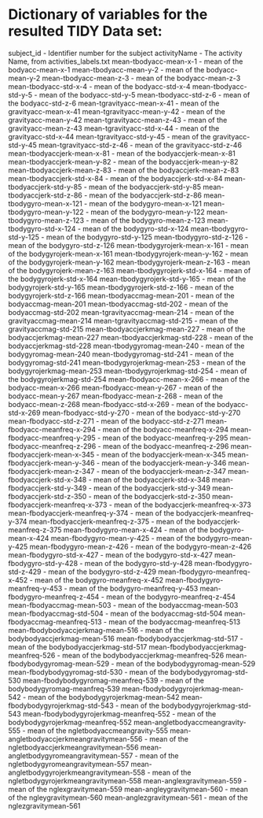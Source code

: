 

# Dictionary of variables for the resulted TIDY Data set:

subject_id	-	Identifier number for the subject
activityName	-	The activity Name, from activities_labels.txt
mean-tbodyacc-mean-x-1	-	mean of the bodyacc-mean-x-1
mean-tbodyacc-mean-y-2	-	mean of the bodyacc-mean-y-2
mean-tbodyacc-mean-z-3	-	mean of the bodyacc-mean-z-3
mean-tbodyacc-std-x-4	-	mean of the bodyacc-std-x-4
mean-tbodyacc-std-y-5	-	mean of the bodyacc-std-y-5
mean-tbodyacc-std-z-6	-	mean of the bodyacc-std-z-6
mean-tgravityacc-mean-x-41	-	mean of the gravityacc-mean-x-41
mean-tgravityacc-mean-y-42	-	mean of the gravityacc-mean-y-42
mean-tgravityacc-mean-z-43	-	mean of the gravityacc-mean-z-43
mean-tgravityacc-std-x-44	-	mean of the gravityacc-std-x-44
mean-tgravityacc-std-y-45	-	mean of the gravityacc-std-y-45
mean-tgravityacc-std-z-46	-	mean of the gravityacc-std-z-46
mean-tbodyaccjerk-mean-x-81	-	mean of the bodyaccjerk-mean-x-81
mean-tbodyaccjerk-mean-y-82	-	mean of the bodyaccjerk-mean-y-82
mean-tbodyaccjerk-mean-z-83	-	mean of the bodyaccjerk-mean-z-83
mean-tbodyaccjerk-std-x-84	-	mean of the bodyaccjerk-std-x-84
mean-tbodyaccjerk-std-y-85	-	mean of the bodyaccjerk-std-y-85
mean-tbodyaccjerk-std-z-86	-	mean of the bodyaccjerk-std-z-86
mean-tbodygyro-mean-x-121	-	mean of the bodygyro-mean-x-121
mean-tbodygyro-mean-y-122	-	mean of the bodygyro-mean-y-122
mean-tbodygyro-mean-z-123	-	mean of the bodygyro-mean-z-123
mean-tbodygyro-std-x-124	-	mean of the bodygyro-std-x-124
mean-tbodygyro-std-y-125	-	mean of the bodygyro-std-y-125
mean-tbodygyro-std-z-126	-	mean of the bodygyro-std-z-126
mean-tbodygyrojerk-mean-x-161	-	mean of the bodygyrojerk-mean-x-161
mean-tbodygyrojerk-mean-y-162	-	mean of the bodygyrojerk-mean-y-162
mean-tbodygyrojerk-mean-z-163	-	mean of the bodygyrojerk-mean-z-163
mean-tbodygyrojerk-std-x-164	-	mean of the bodygyrojerk-std-x-164
mean-tbodygyrojerk-std-y-165	-	mean of the bodygyrojerk-std-y-165
mean-tbodygyrojerk-std-z-166	-	mean of the bodygyrojerk-std-z-166
mean-tbodyaccmag-mean-201	-	mean of the bodyaccmag-mean-201
mean-tbodyaccmag-std-202	-	mean of the bodyaccmag-std-202
mean-tgravityaccmag-mean-214	-	mean of the gravityaccmag-mean-214
mean-tgravityaccmag-std-215	-	mean of the gravityaccmag-std-215
mean-tbodyaccjerkmag-mean-227	-	mean of the bodyaccjerkmag-mean-227
mean-tbodyaccjerkmag-std-228	-	mean of the bodyaccjerkmag-std-228
mean-tbodygyromag-mean-240	-	mean of the bodygyromag-mean-240
mean-tbodygyromag-std-241	-	mean of the bodygyromag-std-241
mean-tbodygyrojerkmag-mean-253	-	mean of the bodygyrojerkmag-mean-253
mean-tbodygyrojerkmag-std-254	-	mean of the bodygyrojerkmag-std-254
mean-fbodyacc-mean-x-266	-	mean of the bodyacc-mean-x-266
mean-fbodyacc-mean-y-267	-	mean of the bodyacc-mean-y-267
mean-fbodyacc-mean-z-268	-	mean of the bodyacc-mean-z-268
mean-fbodyacc-std-x-269	-	mean of the bodyacc-std-x-269
mean-fbodyacc-std-y-270	-	mean of the bodyacc-std-y-270
mean-fbodyacc-std-z-271	-	mean of the bodyacc-std-z-271
mean-fbodyacc-meanfreq-x-294	-	mean of the bodyacc-meanfreq-x-294
mean-fbodyacc-meanfreq-y-295	-	mean of the bodyacc-meanfreq-y-295
mean-fbodyacc-meanfreq-z-296	-	mean of the bodyacc-meanfreq-z-296
mean-fbodyaccjerk-mean-x-345	-	mean of the bodyaccjerk-mean-x-345
mean-fbodyaccjerk-mean-y-346	-	mean of the bodyaccjerk-mean-y-346
mean-fbodyaccjerk-mean-z-347	-	mean of the bodyaccjerk-mean-z-347
mean-fbodyaccjerk-std-x-348	-	mean of the bodyaccjerk-std-x-348
mean-fbodyaccjerk-std-y-349	-	mean of the bodyaccjerk-std-y-349
mean-fbodyaccjerk-std-z-350	-	mean of the bodyaccjerk-std-z-350
mean-fbodyaccjerk-meanfreq-x-373	-	mean of the bodyaccjerk-meanfreq-x-373
mean-fbodyaccjerk-meanfreq-y-374	-	mean of the bodyaccjerk-meanfreq-y-374
mean-fbodyaccjerk-meanfreq-z-375	-	mean of the bodyaccjerk-meanfreq-z-375
mean-fbodygyro-mean-x-424	-	mean of the bodygyro-mean-x-424
mean-fbodygyro-mean-y-425	-	mean of the bodygyro-mean-y-425
mean-fbodygyro-mean-z-426	-	mean of the bodygyro-mean-z-426
mean-fbodygyro-std-x-427	-	mean of the bodygyro-std-x-427
mean-fbodygyro-std-y-428	-	mean of the bodygyro-std-y-428
mean-fbodygyro-std-z-429	-	mean of the bodygyro-std-z-429
mean-fbodygyro-meanfreq-x-452	-	mean of the bodygyro-meanfreq-x-452
mean-fbodygyro-meanfreq-y-453	-	mean of the bodygyro-meanfreq-y-453
mean-fbodygyro-meanfreq-z-454	-	mean of the bodygyro-meanfreq-z-454
mean-fbodyaccmag-mean-503	-	mean of the bodyaccmag-mean-503
mean-fbodyaccmag-std-504	-	mean of the bodyaccmag-std-504
mean-fbodyaccmag-meanfreq-513	-	mean of the bodyaccmag-meanfreq-513
mean-fbodybodyaccjerkmag-mean-516	-	mean of the bodybodyaccjerkmag-mean-516
mean-fbodybodyaccjerkmag-std-517	-	mean of the bodybodyaccjerkmag-std-517
mean-fbodybodyaccjerkmag-meanfreq-526	-	mean of the bodybodyaccjerkmag-meanfreq-526
mean-fbodybodygyromag-mean-529	-	mean of the bodybodygyromag-mean-529
mean-fbodybodygyromag-std-530	-	mean of the bodybodygyromag-std-530
mean-fbodybodygyromag-meanfreq-539	-	mean of the bodybodygyromag-meanfreq-539
mean-fbodybodygyrojerkmag-mean-542	-	mean of the bodybodygyrojerkmag-mean-542
mean-fbodybodygyrojerkmag-std-543	-	mean of the bodybodygyrojerkmag-std-543
mean-fbodybodygyrojerkmag-meanfreq-552	-	mean of the bodybodygyrojerkmag-meanfreq-552
mean-angletbodyaccmeangravity-555	-	mean of the ngletbodyaccmeangravity-555
mean-angletbodyaccjerkmeangravitymean-556	-	mean of the ngletbodyaccjerkmeangravitymean-556
mean-angletbodygyromeangravitymean-557	-	mean of the ngletbodygyromeangravitymean-557
mean-angletbodygyrojerkmeangravitymean-558	-	mean of the ngletbodygyrojerkmeangravitymean-558
mean-anglexgravitymean-559	-	mean of the nglexgravitymean-559
mean-angleygravitymean-560	-	mean of the ngleygravitymean-560
mean-anglezgravitymean-561	-	mean of the nglezgravitymean-561
